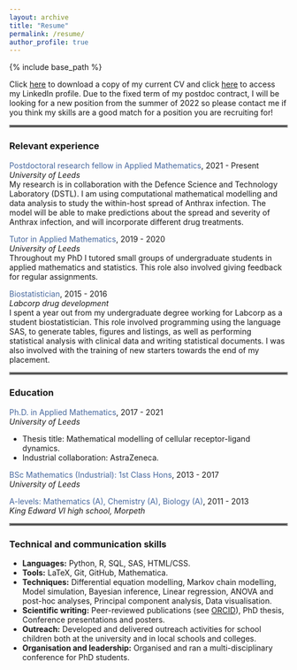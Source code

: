 ```yaml
---
layout: archive
title: "Resume"
permalink: /resume/
author_profile: true
---
```


{% include base_path %}

Click [here](/files/Polly_Jeffrey_CV_January_2022.pdf) to download a copy of my current CV and click [here](https://www.linkedin.com/in/polly-anne-jeffrey/) to access my LinkedIn profile. Due to the fixed term of my postdoc contract, I will be looking for a new position from the summer of 2022 so please contact me if you think my skills are a good match for a position you are recruiting for! 

<hr style="border:2px solid gray">

### Relevant experience  
<span style="color:#47689e">Postdoctoral research fellow in Applied Mathematics</span>, 2021 - Present  
*University of Leeds*  
My research is in collaboration with the Defence Science and Technology Laboratory (DSTL). I am using computational mathematical modelling and data analysis to study the within-host spread of Anthrax infection. The model will be able to make predictions about the spread and severity of Anthrax infection, and will incorporate different drug treatments.

<span style="color:#47689e">Tutor in Applied Mathematics</span>, 2019 - 2020  
*University of Leeds*  
Throughout my PhD I tutored small groups of undergraduate students in applied mathematics and statistics. This role also involved giving feedback for regular assignments.

<span style="color:#47689e">Biostatistician</span>, 2015 - 2016  
*Labcorp drug development*  
I spent a year out from my undergraduate degree working for Labcorp as a student biostatistician. This role involved programming using the language SAS, to generate tables, figures and listings, as well as performing statistical analysis with clinical data and writing statistical documents. I was also involved with the training of new starters towards the end of my placement.

<hr style="border:2px solid gray">

### Education  
<span style="color:#47689e">Ph.D. in Applied Mathematics</span>, 2017 - 2021  
*University of Leeds*
 * Thesis title: Mathematical modelling of cellular receptor-ligand dynamics.
 * Industrial collaboration: AstraZeneca.

<span style="color:#47689e">BSc Mathematics (Industrial): 1st Class Hons</span>, 2013 - 2017  
*University of Leeds*  

<span style="color:#47689e">A-levels: Mathematics (A), Chemistry (A), Biology (A)</span>, 2011 - 2013  
*King Edward VI high school, Morpeth*

<hr style="border:2px solid gray">

### Technical and communication skills  
 * **Languages:** Python, R, SQL, SAS, HTML/CSS.
 * **Tools:** LaTeX, Git, GitHub, Mathematica.
 * **Techniques:** Differential equation modelling, Markov chain modelling, Model simulation, Bayesian inference, Linear regression, ANOVA and post-hoc analyses, Principal component analysis, Data visualisation.
 * **Scientific writing:** Peer-reviewed publications (see [ORCID](https://orcid.org/0000-0001-6476-0402)), PhD thesis, Conference presentations and posters.
 * **Outreach:** Developed and delivered outreach activities for school children both at the university and in local schools and colleges.
 * **Organisation and leadership:** Organised and ran a multi-disciplinary conference for PhD students.


